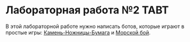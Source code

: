# Лабораторная работа №2 ТАВТ

В этой лабораторной работе нужно написать ботов, которые играют в простые игры: [Камень-Ножницы-Бумага](./rock-paper-scissors/README.md) и [Морской бой](./battleship/README.md).